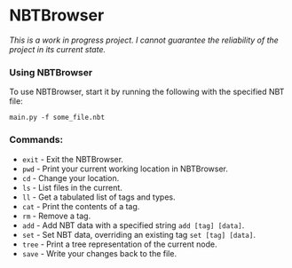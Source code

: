 # NBTBrowser

_This is a work in progress project. I cannot guarantee the reliability of the project in its current state._

### Using NBTBrowser

To use NBTBrowser, start it by running the following with the specified NBT file:

`main.py -f some_file.nbt`

### Commands:
- `exit` - Exit the NBTBrowser.
- `pwd` - Print your current working location in NBTBrowser.
- `cd` - Change your location.
- `ls` - List files in the current. 
- `ll` - Get a tabulated list of tags and types.
- `cat` - Print the contents of a tag.
- `rm` - Remove a tag.
- `add` - Add NBT data with a specified string `add [tag] [data]`.
- `set` - Set NBT data, overriding an existing tag `set [tag] [data]`.
- `tree` - Print a tree representation of the current node.
- `save` - Write your changes back to the file.
